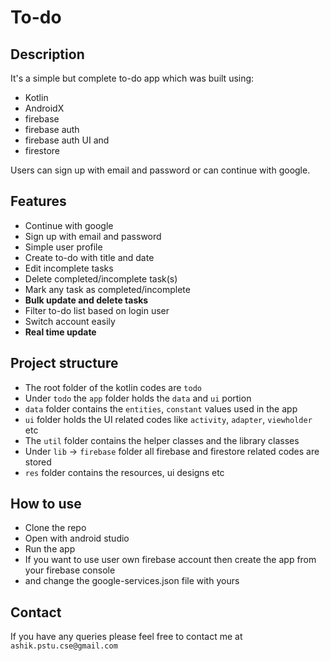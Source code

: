 # To-do

## Description
It's a simple but complete to-do app which was built using:
- Kotlin
- AndroidX
- firebase 
- firebase auth 
- firebase auth UI and
- firestore

Users can sign up with email and password or can continue with google.

## Features
- Continue with google
- Sign up with email and password
- Simple user profile
- Create to-do with title and date
- Edit incomplete tasks
- Delete completed/incomplete task(s)
- Mark any task as completed/incomplete
- **Bulk update and delete tasks**
- Filter to-do list based on login user
- Switch account easily
- **Real time update**

## Project structure
- The root folder of the kotlin codes are `todo`
- Under `todo` the `app` folder holds the `data` and `ui` portion
- `data` folder contains the `entities`, `constant` values used in the app
- `ui` folder holds the UI related codes like `activity`, `adapter`, `viewholder` etc
- The `util` folder contains the helper classes and the library classes
- Under `lib` -> `firebase` folder all firebase and firestore related codes are stored
- `res` folder contains the resources, ui designs etc

## How to use
- Clone the repo
- Open with android studio
- Run the app
- If you want to use user own firebase account then create the app from your firebase console
- and change the google-services.json file with yours

## Contact
If you have any queries please feel free to contact me at `ashik.pstu.cse@gmail.com`